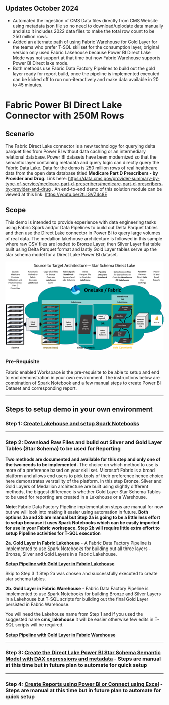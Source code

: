 
## Updates October 2024
- Automated the ingestion of CMS Data files directly from CMS Website using metadata json file so no need to download/uplodate data manually and also it includes 2022 data files to make the total row count to be 250 million rows.
- Added an alternate path of using Fabric Warehouse for Gold Layer for the teams who prefer T-SQL skillset for the consumption layer, original version only used Fabric Lakehouse because Power BI Direct Lake Mode was not support at that time but now Fabric Warehouse supports Power BI Direct lake mode.
- Both methods use Fabric Data Factory Pipelines to build out the gold layer ready for report build, once the pipeline is implemented executed can be kicked off to run non-iteractively and make data available in 20 to 45 minutes.


# Fabric Power BI Direct Lake Connector with 250M Rows

## Scenario
The Fabric Direct Lake connector is a new technology for querying delta parquet files from Power BI without data caching or an intermediary relational database. Power BI datasets have been modernized so that the semantic layer containing metadata and query logic can directly query the Fabric Data Lake. Data for the demo is 250 million rows of real healthcare data from the open data database titled **Medicare Part D Prescribers - by Provider and Drug**. Link here: https://data.cms.gov/provider-summary-by-type-of-service/medicare-part-d-prescribers/medicare-part-d-prescribers-by-provider-and-drug . An end-to-end demo of this solution module can be viewed at this link: https://youtu.be/2tLIGVZ4c8E 

## Scope
This demo is intended to provide experience with data engineering tasks using Fabric Spark and/or Data Pipelines to build out Delta Parquet tables and then use the Direct Lake connector in Power BI to query large volumes of real data. The medallion lakehouse architecture is followed in this sample where raw CSV files are loaded to Bronze Layer, then Silver Layer flat table built using Delta Parquet format and lastly Gold Layer tables serve up the star schema model for a Direct Lake Power BI dataset. 

![analytics-bi-directlake](./Images/Logical_Diagram_Star_new.png)

### Pre-Requisite
Fabric enabled Workspace is the pre-requisite to be able to setup and end to end demonstration in your own environment. The instructions below are combination of Spark Notebook and a few manual steps to create Power BI Dataset and corresponding report.

***

## Steps to setup demo in your own environment

### Step 1: [Create Lakehouse and setup Spark Notebooks](./docs/1-CreateLakehouse-SetupSparkNotebooks.md) 

***

### Step 2: Download Raw Files and build out Silver and Gold Layer Tables (Star Schema) to be used for Reporting
**Two methods are documented and available for this step and only one of the two needs to be implemented.** The choice on which method to use is more of a preference based on your skill set. Microsoft Fabric is a broad platform and allows end users to pick tools of their preference hence choice here demonstrates verstaility of the platform. In this step Bronze, Silver and Gold Layers of Medallion architecture are built using slightly different methods, the biggest difference is whether Gold Layer Star Schema Tables to be used for reporting are created in a Lakehouse or a Warehouse. 

**Note**: Fabric Data Factory Pipeline implementation steps are manual for now but we will look into making it easier using automation in future. **Both options 2a and 2b are manual but Step 2a is going to be a little less effort to setup because it uses Spark Notebooks which can be easily imported for use in your Fabric workspace. Step 2b will require little extra effort to setup Pipeline activities for T-SQL execution**


**2a. Gold Layer in Fabric Lakehouse** - A Fabric Data Factory Pipeline is implemented to use Spark Notebooks for building out all three layers - Bronze, Silver and Gold Layers in a Fabric Lakehouse.

**[Setup Pipeline with Gold Layer in Fabric Lakehouse](./docs/2a-SetupPipeline-GoldLayerFabricLakehouse.md)**

Skip to Step 3 if Step 2a was chosen and successfully executed to create star schema tables.

**2b. Gold Layer in Fabric Warehouse** - Fabric Data Factory Pipeline is implemented to use Spark Notebooks for building Bronze and Silver Layers in a Lakehouse but T-SQL scripts for building out the final Gold Layer persisted in Fabric Warehouse.

You will need the Lakehouse name from Step 1 and if you used the suggested name **cms_lakehouse** it will be easier otherwise few edits in T-SQL scripts will be required.

**[Setup Pipeline with Gold Layer in Fabric Warehouse](./docs/2b-SetupPipeline-GoldLayerFabricWarehouse.md)**

***

### Step 3: [Create the Direct Lake Power BI Star Schema Semantic Model with DAX expressions and metadata](./docs/3-CreatePBISemanticModel.md) - Steps are manual at this time but in future plan to automate for quick setup

***

### Step 4: [Create Reports using Power BI or Connect using Excel](./docs/4-CreatePBIReport.md) - Steps are manual at this time but in future plan to automate for quick setup

